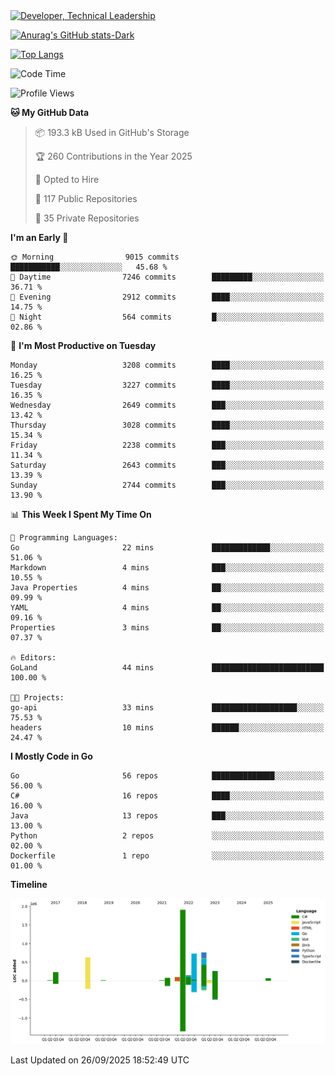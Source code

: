 <div>
  <a href="https://www.linkedin.com/in/arielpineiro/" target="_blank" rel="nofollow noopener noreferrer">
    <img src="https://img.shields.io/badge/-LinkedIn-%230077B5?style=for-the-badge&logo=linkedin&logoColor=white" alt="Developer, Technical Leadership" title="Ariel Piñeiro">
  </a>
</div>

[![Anurag's GitHub stats-Dark](https://github-readme-stats.vercel.app/api?username=arielsrv&show_icons=true&theme=dark#gh-dark-mode-only)](https://github.com/anuraghazra/github-readme-stats#gh-dark-mode-only)

[![Top Langs](https://github-readme-stats.vercel.app/api/top-langs/?username=arielsrv&layout=compact&langs_count=10&theme=dark#gh-dark-mode-only)](https://github.com/anuraghazra/github-readme-stats&theme=dark#gh-dark-mode-only)

<!--START_SECTION:waka-->
![Code Time](http://img.shields.io/badge/Code%20Time-1%2C390%20hrs%2051%20mins-blue)

![Profile Views](http://img.shields.io/badge/Profile%20Views-2-blue)

**🐱 My GitHub Data** 

> 📦 193.3 kB Used in GitHub's Storage 
 > 
> 🏆 260 Contributions in the Year 2025
 > 
> 💼 Opted to Hire
 > 
> 📜 117 Public Repositories 
 > 
> 🔑 35 Private Repositories 
 > 
**I'm an Early 🐤** 

```text
🌞 Morning                9015 commits        ███████████░░░░░░░░░░░░░░   45.68 % 
🌆 Daytime                7246 commits        █████████░░░░░░░░░░░░░░░░   36.71 % 
🌃 Evening                2912 commits        ████░░░░░░░░░░░░░░░░░░░░░   14.75 % 
🌙 Night                  564 commits         █░░░░░░░░░░░░░░░░░░░░░░░░   02.86 % 
```
📅 **I'm Most Productive on Tuesday** 

```text
Monday                   3208 commits        ████░░░░░░░░░░░░░░░░░░░░░   16.25 % 
Tuesday                  3227 commits        ████░░░░░░░░░░░░░░░░░░░░░   16.35 % 
Wednesday                2649 commits        ███░░░░░░░░░░░░░░░░░░░░░░   13.42 % 
Thursday                 3028 commits        ████░░░░░░░░░░░░░░░░░░░░░   15.34 % 
Friday                   2238 commits        ███░░░░░░░░░░░░░░░░░░░░░░   11.34 % 
Saturday                 2643 commits        ███░░░░░░░░░░░░░░░░░░░░░░   13.39 % 
Sunday                   2744 commits        ███░░░░░░░░░░░░░░░░░░░░░░   13.90 % 
```


📊 **This Week I Spent My Time On** 

```text
💬 Programming Languages: 
Go                       22 mins             █████████████░░░░░░░░░░░░   51.06 % 
Markdown                 4 mins              ███░░░░░░░░░░░░░░░░░░░░░░   10.55 % 
Java Properties          4 mins              ██░░░░░░░░░░░░░░░░░░░░░░░   09.99 % 
YAML                     4 mins              ██░░░░░░░░░░░░░░░░░░░░░░░   09.16 % 
Properties               3 mins              ██░░░░░░░░░░░░░░░░░░░░░░░   07.37 % 

🔥 Editors: 
GoLand                   44 mins             █████████████████████████   100.00 % 

🐱‍💻 Projects: 
go-api                   33 mins             ███████████████████░░░░░░   75.53 % 
headers                  10 mins             ██████░░░░░░░░░░░░░░░░░░░   24.47 % 
```

**I Mostly Code in Go** 

```text
Go                       56 repos            ██████████████░░░░░░░░░░░   56.00 % 
C#                       16 repos            ████░░░░░░░░░░░░░░░░░░░░░   16.00 % 
Java                     13 repos            ███░░░░░░░░░░░░░░░░░░░░░░   13.00 % 
Python                   2 repos             ░░░░░░░░░░░░░░░░░░░░░░░░░   02.00 % 
Dockerfile               1 repo              ░░░░░░░░░░░░░░░░░░░░░░░░░   01.00 % 
```



**Timeline**

![Lines of Code chart](https://raw.githubusercontent.com/arielsrv/arielsrv/main/assets/bar_graph.png)


 Last Updated on 26/09/2025 18:52:49 UTC
<!--END_SECTION:waka-->
